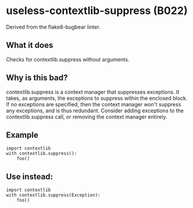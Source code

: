 # useless-contextlib-suppress (B022)
Derived from the flake8-bugbear linter.
## What it does
Checks for contextlib.suppress without arguments.
## Why is this bad?
contextlib.suppress is a context manager that suppresses exceptions. It takes,
as arguments, the exceptions to suppress within the enclosed block. If no
exceptions are specified, then the context manager won't suppress any
exceptions, and is thus redundant.
Consider adding exceptions to the contextlib.suppress call, or removing the
context manager entirely.
## Example
```
import contextlib
with contextlib.suppress():
    foo()
```
## Use instead:
```
import contextlib
with contextlib.suppress(Exception):
    foo()
```